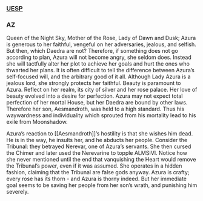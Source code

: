 ### [UESP](https://en.uesp.net/wiki/Lore:Azura)

### AZ
Queen of the Night Sky, Mother of the Rose, Lady of Dawn and Dusk; Azura is generous to her faithful, vengeful on her adversaries, jealous, and selfish. But then, which Daedra are not? Therefore, if something does not go according to plan, Azura will not become angry, she seldom does. Instead she will tactfully alter her plot to achieve her goals and hurt the ones who thwarted her plans. It is often difficult to tell the difference between Azura’s self-focused will, and the arbitrary good of it all. Although Lady Azura is a jealous lord, she strongly protects her faithful. Beauty is paramount to Azura. Reflect on her realm, its city of silver and her rose palace. Her love of beauty evolved into a desire for perfection. Azura may not expect total perfection of her mortal House, but her Daedra are bound by other laws. Therefore her son, Aesmandroth, was held to a high standard. Thus his waywardness and individuality which sprouted from his mortality lead to his exile from Moonshadow.

Azura’s reaction to [[Aesmandroth]]’s hostility is that she wishes him dead. He is in the way, he insults her, and he abducts her people. Consider the Tribunal: they betrayed Nerevar, one of Azura’s servants. She then cursed the Chimer and later used the Nerevarine to topple ALMSIVI. Notice how she never mentioned until the end that vanquishing the Heart would remove the Tribunal’s power, even if it was assumed. She operates in a hidden fashion, claiming that the Tribunal are false gods anyway. Azura is crafty; every rose has its thorn - and Azura is thorny indeed. But her immediate goal seems to be saving her people from her son’s wrath, and punishing him severely.